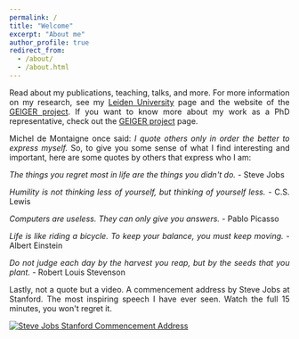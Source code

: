 ```yaml
---
permalink: /
title: "Welcome"
excerpt: "About me"
author_profile: true
redirect_from: 
  - /about/
  - /about.html
---
```

<div style="text-align: justify">
<p>Read about my publications, teaching, talks, and more. For more information on my research, see my <a href="https://www.universiteitleiden.nl/en/staffmembers/max-van-haastrecht">Leiden University</a> page and the website of the <a href="https://project.cyber-geiger.eu/">GEIGER project</a>. If you want to know more about my work as a PhD representative, check out the <a href="https://www.organisatiegids.universiteitleiden.nl/en/staff-and-student-participation/university-council/staff-parties/phdoc">GEIGER project</a> page.</p>

<p>Michel de Montaigne once said: <em>I quote others only in order the better to express myself.</em> So, to give you some sense of what I find interesting and important, here are some quotes by others that express who I am:</p>

<p><em>The things you regret most in life are the things you didn't do.</em> - Steve Jobs</p>

<p><em>Humility is not thinking less of yourself, but thinking of yourself less.</em> - C.S. Lewis</p>
  
<p><em>Computers are useless. They can only give you answers.</em> - Pablo Picasso</p>
  
<p><em>Life is like riding a bicycle. To keep your balance, you must keep moving.</em> - Albert Einstein</p>
  
<p><em>Do not judge each day by the harvest you reap, but by the seeds that you plant.</em> - Robert Louis Stevenson</p>

<p>Lastly, not a quote but a video. A commencement address by Steve Jobs at Stanford. The most inspiring speech I have ever seen. Watch the full 15 minutes, you won't regret it.</p>
</div>

[![Steve Jobs Stanford Commencement Address](http://img.youtube.com/vi/UF8uR6Z6KLc/0.jpg)](http://www.youtube.com/watch?v=UF8uR6Z6KLc)
